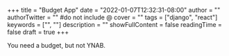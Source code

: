 +++
title = "Budget App"
date = "2022-01-07T12:32:31-08:00"
author = ""
authorTwitter = "" #do not include @
cover = ""
tags = ["django", "react"]
keywords = ["", ""]
description = ""
showFullContent = false
readingTime = false
draft = true
+++


You need a budget, but not YNAB.